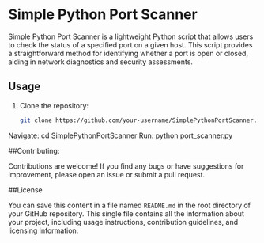 # Simple Python Port Scanner

Simple Python Port Scanner is a lightweight Python script that allows users to check the status of a specified port on a given host. This script provides a straightforward method for identifying whether a port is open or closed, aiding in network diagnostics and security assessments.

## Usage

1. Clone the repository:

   ```bash
   git clone https://github.com/your-username/SimplePythonPortScanner.git
Navigate:
cd SimplePythonPortScanner
Run:
python port_scanner.py


##Contributing:

Contributions are welcome! If you find any bugs or have suggestions for improvement, please open an issue or submit a pull request.

##License

You can save this content in a file named `README.md` in the root directory of your GitHub repository. This single file contains all the information about your project, including usage instructions, contribution guidelines, and licensing information.
